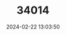 ---
title: "34014"
category: "Cyanea solenocalyx"
draft: false
date: 2024-02-22 13:03:50
languages:
  English: ["Molokai Cyanea"]
---